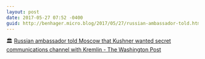 ```yaml
---
layout: post
date: 2017-05-27 07:52 -0400
guid: http://benhager.micro.blog/2017/05/27/russian-ambassador-told.html
---
```

🏛 [Russian ambassador told Moscow that Kushner wanted secret communications channel with Kremlin - The Washington Post](https://www.washingtonpost.com/world/national-security/russian-ambassador-told-moscow-that-kushner-wanted-secret-communications-channel-with-kremlin/2017/05/26/520a14b4-422d-11e7-9869-bac8b446820a_story.html)
